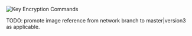 ![Key Encryption Commands](https://raw.githubusercontent.com/libbitcoin/libbitcoin-explorer/network/img/key-encryption-commands.png)

TODO: promote image reference from network branch to master|version3 as applicable.